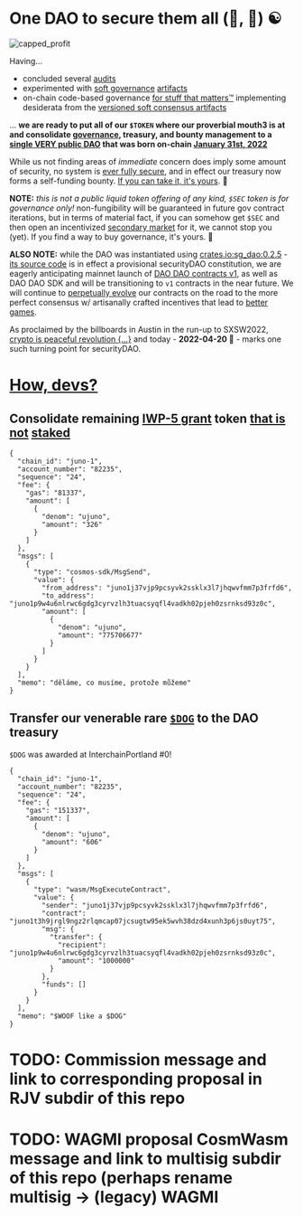 # One DAO to secure them all (🦀, 📜) ☯️
![capped_profit](https://user-images.githubusercontent.com/1236584/164290419-13608416-89a1-4b3e-a4ae-1a31e5ba32ea.png)

Having...
- concluded several [audits](https://github.com/securityDAO/audits)
- experimented with [soft governance](https://element.io/blog/element-welcomes-polls/) [artifacts](https://commonwealth.im/juno/discussion/4102-prop-17-unity-win-win-win)
- on-chain code-based governance [for stuff that matters™]() implementing desiderata from the [versioned soft consensus artifacts](https://twitter.com/bmorphism/status/1516806690804432897)

... **we are ready to put all of our `$TOKEN` where our proverbial mouth3 is at and consolidate [governance](), treasury, and bounty management to a [single VERY public DAO](https://daodao.zone/dao/juno1p9w4u6nlrwc6gdg3cyrvzlh3tuacsyqfl4vadkh02pjeh0zsrnksd93z0c)
that was born on-chain [January 31st, 2022](https://www.mintscan.io/juno/txs/6E698161F98C5A45B3F46041BEC42A48420E77A33F2A89AD47E409AD305DA8C1)**

While us not finding areas of _immediate_ concern does imply some amount of security, no system is [ever fully secure](https://leanprover.github.io/theorem_proving_in_lean/introduction.html),
and in effect our treasury now forms a self-funding bounty. [If you can take it, it's yours](https://twitter.com/dystopiabreaker/status/1514415972702072838?s=20&t=-NFfDo7taMXwCovNwfdumw). 🏴

**NOTE:** _this is not a public liquid token offering of any kind, `$SEC` token is for governance only!_
non-fungibility will be guaranteed in future gov contract iterations, but in terms of material fact,
if you can somehow get `$SEC` and then open an incentivized [secondary market](https://frontier.osmosis.zone/) for it,
we cannot stop you (yet). If you find a way to buy governance, it's yours. 🏴

**ALSO NOTE:** while the DAO was instantiated using [crates.io:sg_dao:0.2.5](https://www.mintscan.io/juno/wasm/code/43) - [its source code](https://github.com/DA0-DA0/dao-contracts/releases/tag/v0.2.5) is in effect a provisional securityDAO constitution,
we are eagerly anticipating mainnet launch of [DAO DAO contracts v1](https://www.mintscan.io/juno/txs/794F6A60C59B605F4C33F8AA987DD891253E3F900BF3F406EA9B637D22FF2EF0),
as well as DAO DAO SDK and will be transitioning to `v1` contracts in the near future.
We will continue to [perpetually evolve](https://upload.wikimedia.org/wikipedia/commons/5/5b/PermanentRevolution.jpg) our contracts on the road to the more perfect consensus w/ artisanally crafted incentives that lead to [better games](https://twitter.com/bmorphism/status/1503308154104287238?s=20&t=v3obL8RCIKDUUrwjnX9m2Q).

As proclaimed by the billboards in Austin in the run-up to SXSW2022, [crypto is peaceful revolution {...}](https://mobile.twitter.com/nincoroby/status/1502105215851544591)
and today - **2022-04-20 🌱** - marks one such turning point for securityDAO.

# [How, devs?](https://twitter.com/alpeh_v/status/1479220092336496648)
## Consolidate remaining [IWP-5 grant](https://github.com/InterWasm/DAO/blob/main/IWPs/iwp-5.md) token [that is not](https://www.mintscan.io/juno/txs/98E73697A7E41BF769C5B50DA9C6E1D93FFDCDD9D409F4F7C73EBDC4CB6BDF9F) [staked](https://www.mintscan.io/juno/txs/0B8538AF95FECFEA27D944C16DBC1F07FC0627DD1ABAD7B77C7DC21347E27838)
```
{
  "chain_id": "juno-1",
  "account_number": "82235",
  "sequence": "24",
  "fee": {
    "gas": "81337",
    "amount": [
      {
        "denom": "ujuno",
        "amount": "326"
      }
    ]
  },
  "msgs": [
    {
      "type": "cosmos-sdk/MsgSend",
      "value": {
        "from_address": "juno1j37vjp9pcsyvk2ssklx3l7jhqwvfmm7p3frfd6",
        "to_address": "juno1p9w4u6nlrwc6gdg3cyrvzlh3tuacsyqfl4vadkh02pjeh0zsrnksd93z0c",
        "amount": [
          {
            "denom": "ujuno",
            "amount": "775706677"
          }
        ]
      }
    }
  ],
  "memo": "děláme, co musíme, protože můžeme"
}
```
## Transfer our venerable rare [`$DOG`](https://mobile.twitter.com/d0gda0) to the DAO treasury
`$DOG` was awarded at InterchainPortland #0!
```
{
  "chain_id": "juno-1",
  "account_number": "82235",
  "sequence": "24",
  "fee": {
    "gas": "151337",
    "amount": [
      {
        "denom": "ujuno",
        "amount": "606"
      }
    ]
  },
  "msgs": [
    {
      "type": "wasm/MsgExecuteContract",
      "value": {
        "sender": "juno1j37vjp9pcsyvk2ssklx3l7jhqwvfmm7p3frfd6",
        "contract": "juno1t3h9jrgl9ngz2rlqmcap07jcsugtw95ek5wvh38dzd4xunh3p6js0uyt75",
        "msg": {
          "transfer": {
            "recipient": "juno1p9w4u6nlrwc6gdg3cyrvzlh3tuacsyqfl4vadkh02pjeh0zsrnksd93z0c",
            "amount": "1000000"
          }
        },
        "funds": []
      }
    }
  ],
  "memo": "$WOOF like a $DOG"
}
```
# TODO: Commission message and link to corresponding proposal in RJV subdir of this repo
# TODO: WAGMI proposal CosmWasm message and link to multisig subdir of this repo (perhaps rename multisig -> (legacy) WAGMI
